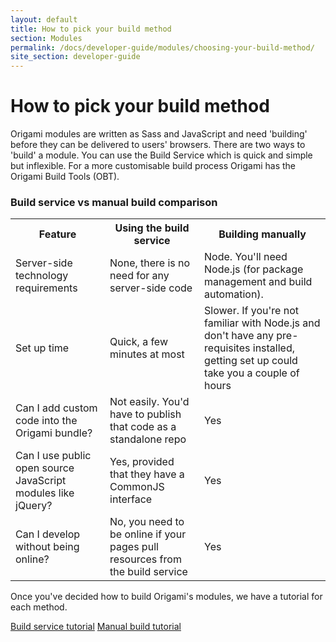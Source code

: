 ```yaml
---
layout: default
title: How to pick your build method
section: Modules
permalink: /docs/developer-guide/modules/choosing-your-build-method/
site_section: developer-guide
---
```


# How to pick your build method

Origami modules are written as Sass and JavaScript and need 'building' before they can be delivered to users' browsers. There are two ways to 'build' a module. You can use the Build Service which is quick and simple but inflexible. For a more customisable build process Origami has the Origami Build Tools (OBT).

### Build service vs manual build comparison
<table class="o-techdocs-table">
<tr>
	<th>Feature</th>
	<th>Using the build service</th>
	<th>Building manually</th>
</tr>
<tr>
	<td>Server-side technology requirements</td>
	<td>None, there is no need for any server-side code</td>
	<td>Node. You'll need Node.js (for package management and build automation).</td>
</tr>
<tr>
	<td>Set up time</td>
	<td>Quick, a few minutes at most</td>
	<td>Slower. If you're not familiar with Node.js and don't have any pre-requisites installed, getting set up could take you a couple of hours</td>
</tr>
<tr>
	<td>Can I add custom code into the Origami bundle?</td>
	<td>Not easily. You'd have to publish that code as a standalone repo</td>
	<td>Yes</td>
</tr>
<tr>
	<td>Can I use public open source JavaScript modules like jQuery?</td>
	<td>Yes, provided that they have a CommonJS interface</td>
	<td>Yes</td>
</tr>
<tr>
	<td>Can I develop without being online?</td>
	<td>No, you need to be online if your pages pull resources from the build service</td>
	<td>Yes</td>
</tr>
</table>

Once you've decided how to build Origami's modules, we have a tutorial for each method.


<a href="{{site.baseurl}}/docs/developer-guide/modules/build-service" class="o-buttons  o-buttons--secondary o-buttons--big">Build service tutorial</a> <a href="{{site.baseurl}}/docs/developer-guide/modules/building-modules" class="o-buttons  o-buttons--secondary o-buttons--big">Manual build tutorial</a>
